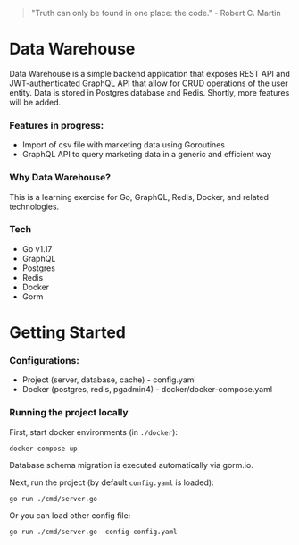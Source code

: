 > "Truth can only be found in one place: the code." - Robert C. Martin

# Data Warehouse
Data Warehouse is a simple backend application that exposes REST API and JWT-authenticated GraphQL API that allow for CRUD operations of the user entity. Data is stored in Postgres database and Redis. Shortly, more features will be added.
### Features in progress:
- Import of csv file with marketing data using Goroutines
- GraphQL API to query marketing data in a generic and efficient way

### Why Data Warehouse?

This is a learning exercise for Go, GraphQL, Redis, Docker, and related technologies.

### Tech
- Go v1.17
- GraphQL
- Postgres
- Redis
- Docker
- Gorm

# Getting Started

### Configurations:
- Project (server, database, cache) - config.yaml
- Docker (postgres, redis, pgadmin4) - docker/docker-compose.yaml

### Running the project locally
First, start docker environments (in `./docker`):
```
docker-compose up
```
Database schema migration is executed automatically via gorm.io.

Next, run the project (by default `config.yaml` is loaded):
```
go run ./cmd/server.go
```
Or you can load other config file:
```
go run ./cmd/server.go -config config.yaml
```
